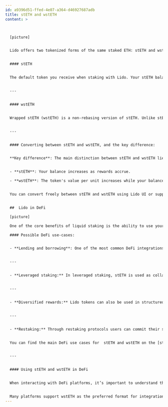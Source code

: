 ```yaml
---
id: a9396d51-ffed-4e07-a364-d46927687adb
title: stETH and wstETH
content: >



  [picture]


  Lido offers two tokenized forms of the same staked ETH: stETH and wstETH. Both tokens represent your staked ETH and allow you to participate in the Ethereum ecosystem while earning staking rewards, but they behave differently and are suitable for different use cases.


  #### stETH


  The default token you receive when staking with Lido. Your stETH balance updates daily to reflect earned rewards, so your holdings potentially grow automatically over time. You can use stETH within various applications, and its balance adjusts without any manual action on your part. Because stETH grows in quantity, it’s useful in applications that support rebasing tokens,  where the balance can change automatically. However, some DeFi protocols don’t support this type of token behavior.


  ---


  #### wstETH


  Wrapped stETH (wstETH) is a non-rebasing version of stETH. Unlike stETH, the balance of wstETH remains fixed; instead, the value per unit increases to reflect earned rewards. This wrapping process effectively locks the staking growth into the token’s price rather than its quantity, making wstETH ideal for protocols or scenarios where a constant token balance is required. wstETH is better suited for DeFi protocols that require fixed-balance tokens, for example, lending platforms, vaults, or smart contracts that don’t handle rebasing.


  ---


  #### Converting between stETH and wstETH, and the key difference:


  **Key difference**: The main distinction between stETH and wstETH lies in how they handle rewards:


  - **stETH**: Your balance increases as rewards accrue.

  - **wstETH**: The token's value per unit increases while your balance stays the same.


  You can convert freely between stETH and wstETH using Lido UI or supported DeFi apps. Both tokens represent the same staking position, but they differ in how that position is tracked over time (balance vs. value).


  ##  Lido in DeFi

  [picture]

  One of the core benefits of liquid staking is the ability to use your staked tokens while still earning staking rewards. Both **stETH** and **wstETH** are integrated into a wide range of DeFi protocols across Ethereum and supported chains.

  #### Possible DeFi use-cases:


  - **Lending and borrowing**: One of the most common DeFi integrations for Lido tokens is lending and borrowing on platforms like Aave. In this use case, users can deposit their stETH or wstETH as collateral to borrow other assets such as stablecoins or ETH. Alternatively, users can lend their tokens to earn third-party rewards on top of the staking rewards already accruing from Lido.


  ---


  - **Leveraged staking:** In leveraged staking, stETH is used as collateral to borrow ETH, which is then staked again, creating a loop that amplifies staking growth. While leveraged staking can enhance rewards, it also introduces increased liquidation risk due to price volatility or shifts in protocol parameters.


  ---


  - **Diversified rewards:** Lido tokens can also be used in structured DeFi products designed to optimize or diversify staking yield. These products may include auto-compounding vaults, fixed yield, or variable yield instruments. These mechanisms are ideal for users seeking more control over the way their rewards are generated or distributed.


  ---


  - **Restaking:** Through restaking protocols users can commit their stETH/wstETH as collateral and receive LRTs (liquid restaking tokens) with third-party rewards, which may include protocol points, tokens, or additional rewards.


  You can find the main DeFi use cases for  stETH and wstETH on the [stETH in DeFi page.](https://lido.fi/steth-in-defi)


  ---


  #### Using stETH and wstETH in DeFi


  When interacting with DeFi platforms, it’s important to understand the difference between stETH and wstETH. **stETH** is a rebasing token—its balance increases daily to reflect staking rewards. However, not all DeFi protocols can support rebasing behavior. In such cases, **wstETH** is used instead. It wraps stETH into a non-rebasing format, keeping the token balance constant while the value increases over time.


  Many platforms support wstETH as the preferred format for integrations. Users can freely convert between the two formats using the Lido UI or directly through supported DeFi apps. Before using any specific DeFi product, it’s recommended to verify which token format is supported. For an up-to-date overview of supported integrations, token formats, and network availability, refer to the DeFi app itself or to the [Lido Ecosystem page.](https://lido.fi/lido-ecosystem)
---
```

